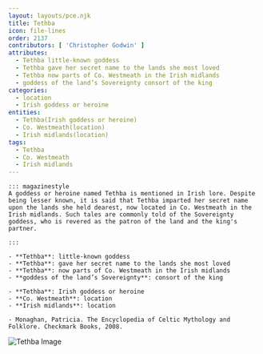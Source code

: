 ```yaml
---
layout: layouts/pce.njk
title: Tethba
icon: file-lines
order: 2137
contributors: [ 'Christopher Godwin' ]
attributes:
  - Tethba little-known goddess
  - Tethba gave her secret name to the lands she most loved
  - Tethba now parts of Co. Westmeath in the Irish midlands
  - goddess of the land’s Sovereignty consort of the king
categories:
  - location
  - Irish goddess or heroine
entities:
  - Tethba(Irish goddess or heroine)
  - Co. Westmeath(location)
  - Irish midlands(location)
tags:
  - Tethba
  - Co. Westmeath
  - Irish midlands
---
```

``` tab [group1:Info]
::: magazinestyle
A goddess or heroine named Tethba is mentioned in Irish lore. Despite being lesser known, it is said that Tethba imparted her secret name upon the lands she held dearest, now located in Co. Westmeath in the Irish midlands. Such tales are commonly told of the Sovereignty goddess, who is revered as the patron of the land and the king's partner.

:::
```
``` tab [group1:Attributes]
- **Tethba**: little-known goddess
- **Tethba**: gave her secret name to the lands she most loved
- **Tethba**: now parts of Co. Westmeath in the Irish midlands
- **goddess of the land’s Sovereignty**: consort of the king
```
``` tab [group1:Entities]
- **Tethba**: Irish goddess or heroine
- **Co. Westmeath**: location
- **Irish midlands**: location
```
``` tab [group1:Sources]
- Monaghan, Patricia. The Encyclopedia of Celtic Mythology and Folklore. Checkmark Books, 2008.
```
![Tethba Image](['https://upload.wikimedia.org/wikipedia/commons/d/d5/Ireland_early_peoples_and_politics.gif'])
